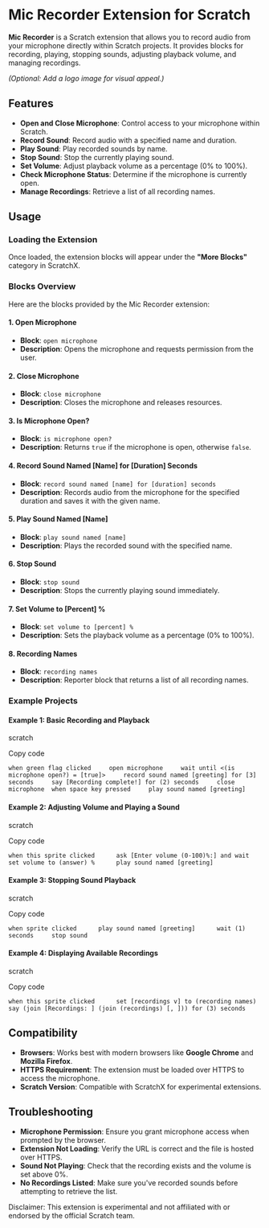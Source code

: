 # Mic Recorder Extension for Scratch

**Mic Recorder** is a Scratch extension that allows you to record audio from your microphone directly within Scratch projects. It provides blocks for recording, playing, stopping sounds, adjusting playback volume, and managing recordings.

*(Optional: Add a logo image for visual appeal.)*

## Features

-   **Open and Close Microphone**: Control access to your microphone within Scratch.
-   **Record Sound**: Record audio with a specified name and duration.
-   **Play Sound**: Play recorded sounds by name.
-   **Stop Sound**: Stop the currently playing sound.
-   **Set Volume**: Adjust playback volume as a percentage (0% to 100%).
-   **Check Microphone Status**: Determine if the microphone is currently open.
-   **Manage Recordings**: Retrieve a list of all recording names.

## Usage

### Loading the Extension

Once loaded, the extension blocks will appear under the **"More Blocks"** category in ScratchX.

### Blocks Overview

Here are the blocks provided by the Mic Recorder extension:

#### 1\. Open Microphone

-   **Block**: `open microphone`
-   **Description**: Opens the microphone and requests permission from the user.

#### 2\. Close Microphone

-   **Block**: `close microphone`
-   **Description**: Closes the microphone and releases resources.

#### 3\. Is Microphone Open?

-   **Block**: `is microphone open?`
-   **Description**: Returns `true` if the microphone is open, otherwise `false`.

#### 4\. Record Sound Named \[Name\] for \[Duration\] Seconds

-   **Block**: `record sound named [name] for [duration] seconds`
-   **Description**: Records audio from the microphone for the specified duration and saves it with the given name.

#### 5\. Play Sound Named \[Name\]

-   **Block**: `play sound named [name]`
-   **Description**: Plays the recorded sound with the specified name.

#### 6\. Stop Sound

-   **Block**: `stop sound`
-   **Description**: Stops the currently playing sound immediately.

#### 7\. Set Volume to \[Percent\] %

-   **Block**: `set volume to [percent] %`
-   **Description**: Sets the playback volume as a percentage (0% to 100%).

#### 8\. Recording Names

-   **Block**: `recording names`
-   **Description**: Reporter block that returns a list of all recording names.

### Example Projects

#### Example 1: Basic Recording and Playback

scratch

Copy code

`when green flag clicked     open microphone     wait until <(is microphone open?) = [true]>     record sound named [greeting] for [3] seconds     say [Recording complete!] for (2) seconds     close microphone  when space key pressed     play sound named [greeting] `

#### Example 2: Adjusting Volume and Playing a Sound

scratch

Copy code

`when this sprite clicked     
ask [Enter volume (0-100)%:] and wait     
set volume to (answer) %     
play sound named [greeting] `

#### Example 3: Stopping Sound Playback

scratch

Copy code

`when sprite clicked     
play sound named [greeting]     
wait (1) seconds     stop sound `

#### Example 4: Displaying Available Recordings

scratch

Copy code

`when this sprite clicked     
set [recordings v] to (recording names)     
say (join [Recordings: ] (join (recordings) [, ])) for (3) seconds `

## Compatibility

-   **Browsers**: Works best with modern browsers like **Google Chrome** and **Mozilla Firefox**.
-   **HTTPS Requirement**: The extension must be loaded over HTTPS to access the microphone.
-   **Scratch Version**: Compatible with ScratchX for experimental extensions.

## Troubleshooting

-   **Microphone Permission**: Ensure you grant microphone access when prompted by the browser.
-   **Extension Not Loading**: Verify the URL is correct and the file is hosted over HTTPS.
-   **Sound Not Playing**: Check that the recording exists and the volume is set above 0%.
-   **No Recordings Listed**: Make sure you've recorded sounds before attempting to retrieve the list. 

Disclaimer: This extension is experimental and not affiliated with or endorsed by the official Scratch team. 
